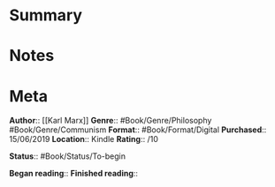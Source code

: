 # Summary

# Notes

# Meta
**Author**:: [[Karl Marx]]
**Genre**:: #Book/Genre/Philosophy #Book/Genre/Communism
**Format**:: #Book/Format/Digital
**Purchased**:: 15/06/2019
**Location**:: Kindle
**Rating**:: /10

**Status**:: #Book/Status/To-begin

**Began reading**:: 
**Finished reading**:: 